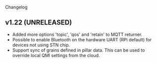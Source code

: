 Changelog

## v1.22 (UNRELEASED)

  + Added more options 'topic', 'qos' and 'retain' to MQTT returner.
  + Possible to enable Bluetooth on the hardware UART (RPi default) for devices not using STN chip.
  + Support sync of grains defined in pillar data. This can be used to override local QMI settings from the cloud.